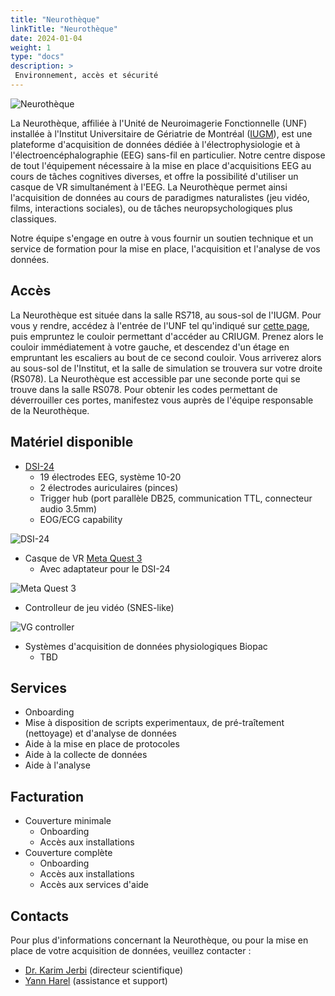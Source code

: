 ```yaml
---
title: "Neurothèque"
linkTitle: "Neurothèque"
date: 2024-01-04
weight: 1
type: "docs"
description: >
 Environnement, accès et sécurité
---
```


![Neurothèque](/images/documentation/neurotheque_banner.png)

La Neurothèque, affiliée à l'Unité de Neuroimagerie Fonctionnelle (UNF) installée à l'Institut Universitaire de Gériatrie de Montréal ([IUGM](https://iugm.ca/)), est une plateforme d'acquisition de données dédiée à l'électrophysiologie et à l'électroencéphalographie (EEG) sans-fil en particulier. Notre centre dispose de tout l'équipement nécessaire à la mise en place d'acquisitions EEG au cours de tâches cognitives diverses, et offre la possibilité d'utiliser un casque de VR simultanément à l'EEG. La Neurothèque permet ainsi l'acquisition de données au cours de paradigmes naturalistes (jeu vidéo, films, interactions sociales), ou de tâches neuropsychologiques plus classiques.

Notre équipe s'engage en outre à vous fournir un soutien technique et un service de formation pour la mise en place, l'acquisition et l'analyse de vos données.

## Accès

La Neurothèque est située dans la salle RS718, au sous-sol de l'IUGM. Pour vous y rendre, accédez à l'entrée de l'UNF tel qu'indiqué sur [cette page](https://unf-montreal.ca/documentation/facility/), puis empruntez le couloir permettant d'accéder au CRIUGM. Prenez alors le couloir immédiatement à votre gauche, et descendez d'un étage en empruntant les escaliers au bout de ce second couloir. Vous arriverez alors au sous-sol de l'Institut, et la salle de simulation se trouvera sur votre droite (RS078). La Neurothèque est accessible par une seconde porte qui se trouve dans la salle RS078. Pour obtenir les codes permettant de déverrouiller ces portes, manifestez vous auprès de l'équipe responsable de la Neurothèque.


## Matériel disponible

* [DSI-24](https://wearablesensing.com/dsi-24/)
    - 19 électrodes EEG, système 10-20
    - 2 électrodes auriculaires (pinces)
    - Trigger hub (port parallèle DB25, communication TTL, connecteur audio 3.5mm)
    - EOG/ECG capability

    
![DSI-24](/images/documentation/dsi24.jpeg)

* Casque de VR [Meta Quest 3](https://www.meta.com/ca/fr/quest/quest-3/)
    - Avec adaptateur pour le DSI-24


![Meta Quest 3](/images/documentation/quest3.jpg)

* Controlleur de jeu vidéo (SNES-like)


![VG controller](/images/documentation/vg_controllers.jpg)

* Systèmes d'acquisition de données physiologiques Biopac
    - TBD

## Services

- Onboarding
- Mise à disposition de scripts experimentaux, de pré-traîtement (nettoyage) et d'analyse de données
- Aide à la mise en place de protocoles
- Aide à la collecte de données
- Aide à l'analyse

## Facturation

- Couverture minimale
    - Onboarding
    - Accès aux installations
- Couverture complète
    - Onboarding
    - Accès aux installations
    - Accès aux services d'aide


## Contacts

Pour plus d'informations concernant la Neurothèque, ou pour la mise en place de votre acquisition de données, veuillez contacter : 
- [Dr. Karim Jerbi](mailto:karim.jerbi.udem@gmail.com) (directeur scientifique)
- [Yann Harel](mailto:yharel109@gmail.com) (assistance et support)
